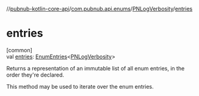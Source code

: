 //[pubnub-kotlin-core-api](../../../index.md)/[com.pubnub.api.enums](../index.md)/[PNLogVerbosity](index.md)/[entries](entries.md)

# entries

[common]\
val [entries](entries.md): [EnumEntries](https://kotlinlang.org/api/latest/jvm/stdlib/kotlin-stdlib/kotlin.enums/-enum-entries/index.html)&lt;[PNLogVerbosity](index.md)&gt;

Returns a representation of an immutable list of all enum entries, in the order they're declared.

This method may be used to iterate over the enum entries.
